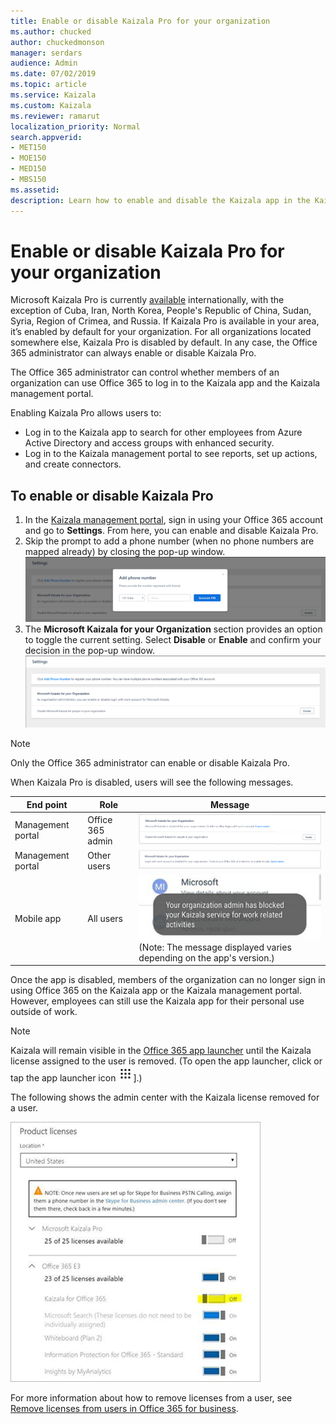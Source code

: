 ```yaml
---
title: Enable or disable Kaizala Pro for your organization
ms.author: chucked
author: chuckedmonson
manager: serdars
audience: Admin
ms.date: 07/02/2019
ms.topic: article
ms.service: Kaizala
ms.custom: Kaizala
ms.reviewer: ramarut
localization_priority: Normal
search.appverid:
- MET150
- MOE150
- MED150
- MBS150
ms.assetid: 
description: Learn how to enable and disable the Kaizala app in the Kaizala management portal.
---
```


# Enable or disable Kaizala Pro for your organization 

Microsoft Kaizala Pro is currently [available](regional-availability.md) internationally, with the exception of Cuba, Iran, North Korea, People's Republic of China, Sudan, Syria, Region of Crimea, and Russia. If Kaizala Pro is available in your area, it’s enabled by default for your organization. For all organizations located somewhere else, Kaizala Pro is disabled by default. In any case, the Office 365 administrator can always enable or disable Kaizala Pro. 

The Office 365 administrator can control whether members of an organization can use Office 365 to log in to the Kaizala app and the Kaizala management portal. 

Enabling Kaizala Pro allows users to:
- Log in to the Kaizala app to search for other employees from Azure Active Directory and access groups with enhanced security.
- Log in to the Kaizala management portal to see reports, set up actions, and create connectors.
 
## To enable or disable Kaizala Pro

1. In the [Kaizala management portal](https://manage.kaiza.la/), sign in using your Office 365 account and go to **Settings**. From here, you can enable and disable Kaizala Pro.
2. Skip the prompt to add a phone number (when no phone numbers are mapped already) by closing the pop-up window.
![Prompt to add phone number in Kaizala management portal](media/prompt-to-add-phone-number.png)
3. The **Microsoft Kaizala for your Organization** section provides an option to toggle the current setting. Select **Disable** or **Enable** and confirm your decision in the pop-up window. 
![Enable or disable Kaizala from the Settings page in Kaizala management portal](media/enable-disable-kaizala-from-settings-page.png)
> [!NOTE]
> Only the Office 365 administrator can enable or disable Kaizala Pro.

When Kaizala Pro is disabled, users will see the following messages.

|End point  |Role |Message  |
|---------|---------|---------|
|Management portal  |Office 365 admin    |![Message - Microsoft Kaizala Pro is disabled for your organization. Enable to allow login with work account.](media/disabled-message-tenant-admin-portal.png)   |
|Management portal  |Other users        |![Message - Login with work account is disabled for your organization. Contact your Office 365 administrator to enable Kaizala Pro.](media/disabled-message-other-admins-portal.png)   |
|Mobile app     |All users        |![Message on an app user's device that Kaizala is disabled.](media/disabled-message-users-app.jpg)  <br>(Note: The message displayed varies depending on the app's version.)       |

Once the app is disabled, members of the organization can no longer sign in using Office 365 on the Kaizala app or the Kaizala management portal. However, employees can still use the Kaizala app for their personal use outside of work.

> [!NOTE]
> Kaizala will remain visible in the [Office 365 app launcher](https://support.office.com/article/meet-the-office-365-app-launcher-79f12104-6fed-442f-96a0-eb089a3f476a) until the Kaizala license assigned to the user is removed. (To open the app launcher, click or tap the app launcher icon ![Image of app launcher icon.](media/app-launcher-icon.png)].)

The following shows the admin center with the Kaizala license removed for a user.

![Screenshot of admin center with Kaizala license removed.](media/enable-kaizala-in-admin-center.png)

For more information about how to remove licenses from a user, see [Remove licenses from users in Office 365 for business](https://docs.microsoft.com/office365/admin/subscriptions-and-billing/remove-licenses-from-users?view=o365-worldwide).  
